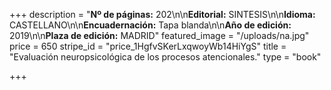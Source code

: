 +++
description = "**Nº de páginas:** 202\n\n**Editorial:** SINTESIS\n\n**Idioma:** CASTELLANO\n\n**Encuadernación:** Tapa blanda\n\n**Año de edición:** 2019\n\n**Plaza de edición:** MADRID"
featured_image = "/uploads/na.jpg"
price = 650
stripe_id = "price_1HgfvSKerLxqwoyWb14HiYgS"
title = "Evaluación neuropsicológica de los procesos atencionales."
type = "book"

+++
